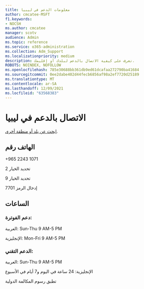 ```yaml
---
title: معلومات الدعم في ليبيا
author: cmcatee-MSFT
f1.keywords:
- NOCSH
ms.author: cmcatee
manager: scotv
audience: Admin
ms.topic: reference
ms.service: o365-administration
ms.collection: Adm_Support
ms.localizationpriority: medium
description: تعرف على كيفية الاتصال بالدعم لبلدك أو إقليمك.
ROBOTS: NOINDEX, NOFOLLOW
ms.openlocfilehash: 785e30688bb361db9ed61dcafaa272790ba41684
ms.sourcegitcommit: 0ee2dabe402d44fecb6856af98a2ef7720d25189
ms.translationtype: MT
ms.contentlocale: ar-SA
ms.lasthandoff: 12/09/2021
ms.locfileid: "63568383"
---
```

# <a name="contact-support-for-libya"></a>الاتصال بالدعم في ليبيا

[ابحث عن بلد أو منطقة أخرى](../get-help-support.md).

## <a name="phone-number"></a>الهاتف رقم
+965 2243 1071

تحديد الخيار 2

تحديد الخيار 9

إدخال الرمز 7701

## <a name="hours"></a>الساعات
### <a name="billing-support"></a>دعم الفوترة:

العربية: Sun-Thu 9 AM-5 PM

الإنجليزية: Mon-Fri 9 AM-5 PM

### <a name="technical-support"></a>الدعم التقني:

العربية: Sun-Thu 9 AM-5 PM

الإنجليزية: 24 ساعة في اليوم و7 أيام في الأسبوع

تطبق رسوم المكالمة الدولية
